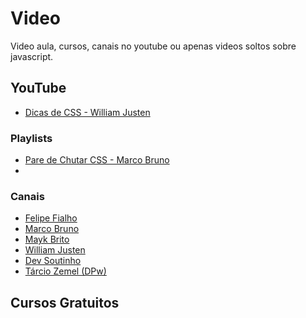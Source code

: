# Video #
Video aula, cursos, canais no youtube ou apenas videos soltos sobre javascript.


## YouTube

- [Dicas de CSS - William Justen](https://www.youtube.com/playlist?list=PLlAbYrWSYTiM5Sq4ONH2eqeNnhkZa-T5k)

### Playlists 
- [Pare de Chutar CSS - Marco Bruno](https://www.youtube.com/playlist?list=PLirko8T4cEmx5eBb1-9j6T6Gl4aBtZ_5x)
- 
### Canais
- [Felipe Fialho](https://www.youtube.com/channel/UCHf-3DHd-VYn7HmddjfBj0A)
- [Marco Bruno](https://www.youtube.com/channel/UCVheRLgrk7bOAByaQ0IVolg)
- [Mayk Brito](https://www.youtube.com/user/maykbrito)
- [William Justen](https://www.youtube.com/c/WillianJustenCursos)
- [Dev Soutinho](https://www.youtube.com/channel/UCzR2u5RWXWjUh7CwLSvbitA)
- [Tárcio Zemel (DPw)](https://www.youtube.com/c/dpwoficial)

## Cursos Gratuitos



